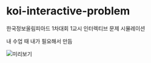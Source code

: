 # koi-interactive-problem
한국정보올림피아드 1차대회 1교시 인터렉티브 문제 시뮬레이션

내 수업 때 내가 필요해서 만듬

![미리보기](https://koi.sui.kr/)
